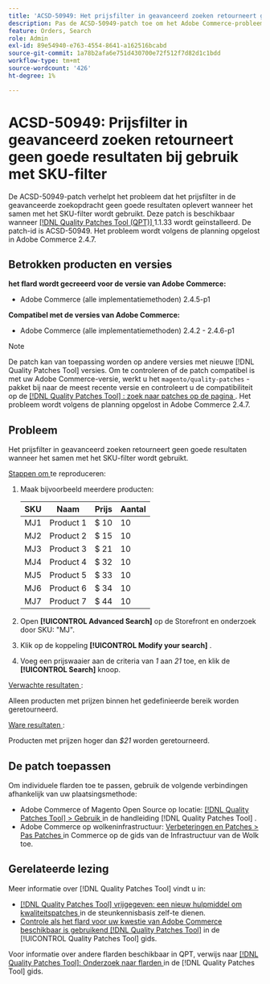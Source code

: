 ```yaml
---
title: 'ACSD-50949: Het prijsfilter in geavanceerd zoeken retourneert geen goede resultaten wanneer het samen met het SKU-filter wordt gebruikt'
description: Pas de ACSD-50949-patch toe om het Adobe Commerce-probleem op te lossen, waarbij het prijsfilter in de geavanceerde zoekopdracht geen goede resultaten oplevert wanneer het samen met het SKU-filter wordt gebruikt.
feature: Orders, Search
role: Admin
exl-id: 89e54940-e763-4554-8641-a162516bcabd
source-git-commit: 1a78b2afa6e751d430700e72f512f7d82d1c1bdd
workflow-type: tm+mt
source-wordcount: '426'
ht-degree: 1%

---
```


# ACSD-50949: Prijsfilter in geavanceerd zoeken retourneert geen goede resultaten bij gebruik met SKU-filter

De ACSD-50949-patch verhelpt het probleem dat het prijsfilter in de geavanceerde zoekopdracht geen goede resultaten oplevert wanneer het samen met het SKU-filter wordt gebruikt. Deze patch is beschikbaar wanneer [[!DNL Quality Patches Tool (QPT)] ](https://experienceleague.adobe.com/en/docs/commerce-knowledge-base/kb/announcements/commerce-announcements/magento-quality-patches-released-new-tool-to-self-serve-quality-patches) 1.1.33 wordt geïnstalleerd. De patch-id is ACSD-50949. Het probleem wordt volgens de planning opgelost in Adobe Commerce 2.4.7.

## Betrokken producten en versies

**het flard wordt gecreeerd voor de versie van Adobe Commerce:**

* Adobe Commerce (alle implementatiemethoden) 2.4.5-p1

**Compatibel met de versies van Adobe Commerce:**

* Adobe Commerce (alle implementatiemethoden) 2.4.2 - 2.4.6-p1

>[!NOTE]
>
>De patch kan van toepassing worden op andere versies met nieuwe [!DNL Quality Patches Tool] versies. Om te controleren of de patch compatibel is met uw Adobe Commerce-versie, werkt u het `magento/quality-patches` -pakket bij naar de meest recente versie en controleert u de compatibiliteit op de [[!DNL Quality Patches Tool] : zoek naar patches op de pagina ](<https://experienceleague.adobe.com/tools/commerce-quality-patches/index.html>) . Het probleem wordt volgens de planning opgelost in Adobe Commerce 2.4.7.

## Probleem

Het prijsfilter in geavanceerd zoeken retourneert geen goede resultaten wanneer het samen met het SKU-filter wordt gebruikt.

<u> Stappen om </u> te reproduceren:

1. Maak bijvoorbeeld meerdere producten:

   | SKU | Naam | Prijs | Aantal |
   |-----|-----------|-------|----------|
   | MJ1 | Product 1 | $ 10 | 10 |
   | MJ2 | Product 2 | $ 15 | 10 |
   | MJ3 | Product 3 | $ 21 | 10 |
   | MJ4 | Product 4 | $ 32 | 10 |
   | MJ5 | Product 5 | $ 33 | 10 |
   | MJ6 | Product 6 | $ 34 | 10 |
   | MJ7 | Product 7 | $ 44 | 10 |

1. Open **[!UICONTROL Advanced Search]** op de Storefront en onderzoek door SKU: &quot;MJ&quot;.
1. Klik op de koppeling **[!UICONTROL Modify your search]** .
1. Voeg een prijswaaier aan de criteria van *1* aan *21* toe, en klik de **[!UICONTROL Search]** knoop.

<u> Verwachte resultaten </u>:

Alleen producten met prijzen binnen het gedefinieerde bereik worden geretourneerd.

<u> Ware resultaten </u>:

Producten met prijzen hoger dan *$21* worden geretourneerd.

## De patch toepassen

Om individuele flarden toe te passen, gebruik de volgende verbindingen afhankelijk van uw plaatsingsmethode:

* Adobe Commerce of Magento Open Source op locatie: [[!DNL Quality Patches Tool]  > Gebruik ](/help/tools/quality-patches-tool/usage.md) in de handleiding [!DNL Quality Patches Tool] .
* Adobe Commerce op wolkeninfrastructuur: [ Verbeteringen en Patches > Pas Patches ](https://experienceleague.adobe.com/docs/commerce-cloud-service/user-guide/develop/upgrade/apply-patches.html) in Commerce op de gids van de Infrastructuur van de Wolk toe.

## Gerelateerde lezing

Meer informatie over [!DNL Quality Patches Tool] vindt u in:

* [[!DNL Quality Patches Tool]  vrijgegeven: een nieuw hulpmiddel om kwaliteitspatches ](https://experienceleague.adobe.com/en/docs/commerce-knowledge-base/kb/announcements/commerce-announcements/magento-quality-patches-released-new-tool-to-self-serve-quality-patches) in de steunkennisbasis zelf-te dienen.
* [ Controle als het flard voor uw kwestie van Adobe Commerce beschikbaar is gebruikend  [!DNL Quality Patches Tool]](/help/tools/quality-patches-tool/patches-available-in-qpt/check-patch-for-magento-issue-with-magento-quality-patches.md) in de [!UICONTROL Quality Patches Tool] gids.


Voor informatie over andere flarden beschikbaar in QPT, verwijs naar [[!DNL Quality Patches Tool]: Onderzoek naar flarden ](<https://experienceleague.adobe.com/tools/commerce-quality-patches/index.html>) in de [!DNL Quality Patches Tool] gids.
